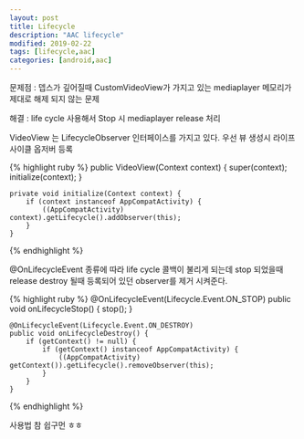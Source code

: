 ```yaml
---
layout: post
title: Lifecycle
description: "AAC lifecycle"
modified: 2019-02-22
tags: [lifecycle,aac]
categories: [android,aac]
---
```


문제점 : 뎁스가 깊어질때 CustomVideoView가 가지고 있는 mediaplayer 메모리가 제대로 해제 되지 않는 문제

해결 : life cycle 사용해서 Stop 시 mediaplayer release 처리

VideoView 는 LifecycleObserver 인터페이스를 가지고 있다.
우선 뷰 생성시 라이프 사이클 옵저버 등록

{% highlight ruby %}
     public VideoView(Context context) {
        super(context);
        initialize(context);
    }

    private void initialize(Context context) {
        if (context instanceof AppCompatActivity) {
            ((AppCompatActivity) context).getLifecycle().addObserver(this);
        }
    }
{% endhighlight %}


@OnLifecycleEvent 종류에 따라 life cycle 콜백이 불리게 되는데 stop 되었을때 release 
destroy 될때 등록되어 있던 observer를 제거 시켜준다.

{% highlight ruby %}
    @OnLifecycleEvent(Lifecycle.Event.ON_STOP)
    public void onLifecycleStop() {
        stop();
    }

    @OnLifecycleEvent(Lifecycle.Event.ON_DESTROY)
    public void onLifecycleDestroy() {
        if (getContext() != null) {
            if (getContext() instanceof AppCompatActivity) {
                ((AppCompatActivity) getContext()).getLifecycle().removeObserver(this);
            }
        }
    }
{% endhighlight %}

사용법 참 쉽구먼 ㅎㅎ